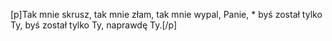 [p]Tak mnie skrusz, tak mnie złam, tak mnie wypal, Panie, * byś został tylko Ty, byś został tylko Ty, naprawdę Ty.[/p]